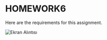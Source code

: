 # HOMEWORK6

Here are the requirements for this assignment.

![Ekran Alıntısı](https://user-images.githubusercontent.com/82970523/176989124-361f7cef-e6d1-4352-bb33-492ccc3c83be.PNG)
